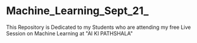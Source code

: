 # Machine_Learning_Sept_21_
This Repository is Dedicated to my Students who are attending my free Live Session on Machine Learning at "AI KI PATHSHALA"
